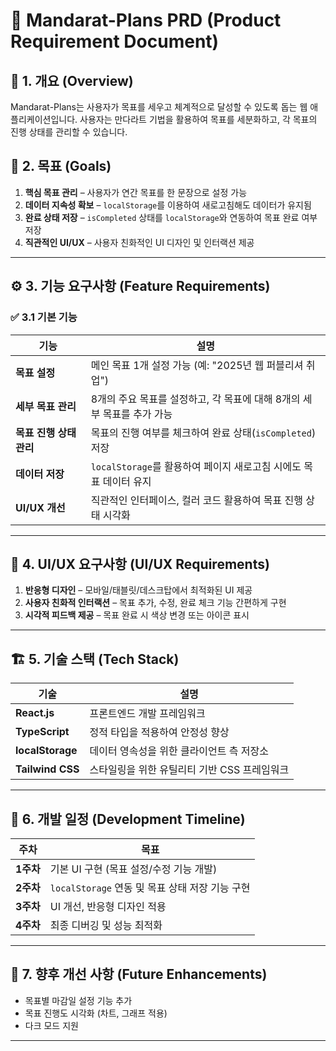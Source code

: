 # 📌 Mandarat-Plans PRD (Product Requirement Document)

## 🚀 1. 개요 (Overview)
Mandarat-Plans는 사용자가 목표를 세우고 체계적으로 달성할 수 있도록 돕는 웹 애플리케이션입니다. 사용자는 만다라트 기법을 활용하여 목표를 세분화하고, 각 목표의 진행 상태를 관리할 수 있습니다.

## 🎯 2. 목표 (Goals)
1. **핵심 목표 관리** – 사용자가 연간 목표를 한 문장으로 설정 가능
2. **데이터 지속성 확보** – `localStorage`를 이용하여 새로고침해도 데이터가 유지됨
3. **완료 상태 저장** – `isCompleted` 상태를 `localStorage`와 연동하여 목표 완료 여부 저장
4. **직관적인 UI/UX** – 사용자 친화적인 UI 디자인 및 인터랙션 제공

---

## ⚙️ 3. 기능 요구사항 (Feature Requirements)

### ✅ 3.1 기본 기능
| 기능  | 설명 |
|-------|------|
| **목표 설정** | 메인 목표 1개 설정 가능 (예: "2025년 웹 퍼블리셔 취업") |
| **세부 목표 관리** | 8개의 주요 목표를 설정하고, 각 목표에 대해 8개의 세부 목표를 추가 가능 |
| **목표 진행 상태 관리** | 목표의 진행 여부를 체크하여 완료 상태(`isCompleted`) 저장 |
| **데이터 저장** | `localStorage`를 활용하여 페이지 새로고침 시에도 목표 데이터 유지 |
| **UI/UX 개선** | 직관적인 인터페이스, 컬러 코드 활용하여 목표 진행 상태 시각화 |

---

## 🎨 4. UI/UX 요구사항 (UI/UX Requirements)
1. **반응형 디자인** – 모바일/태블릿/데스크탑에서 최적화된 UI 제공
2. **사용자 친화적 인터랙션** – 목표 추가, 수정, 완료 체크 기능 간편하게 구현
3. **시각적 피드백 제공** – 목표 완료 시 색상 변경 또는 아이콘 표시

---

## 🏗️ 5. 기술 스택 (Tech Stack)
| 기술  | 설명 |
|-------|------|
| **React.js** | 프론트엔드 개발 프레임워크 |
| **TypeScript** | 정적 타입을 적용하여 안정성 향상 |
| **localStorage** | 데이터 영속성을 위한 클라이언트 측 저장소 |
| **Tailwind CSS** | 스타일링을 위한 유틸리티 기반 CSS 프레임워크 |

---

## 📌 6. 개발 일정 (Development Timeline)
| 주차  | 목표 |
|------|------|
| **1주차** | 기본 UI 구현 (목표 설정/수정 기능 개발) |
| **2주차** | `localStorage` 연동 및 목표 상태 저장 기능 구현 |
| **3주차** | UI 개선, 반응형 디자인 적용 |
| **4주차** | 최종 디버깅 및 성능 최적화 |

---

## 📝 7. 향후 개선 사항 (Future Enhancements)
- 목표별 마감일 설정 기능 추가
- 목표 진행도 시각화 (차트, 그래프 적용)
- 다크 모드 지원

---

